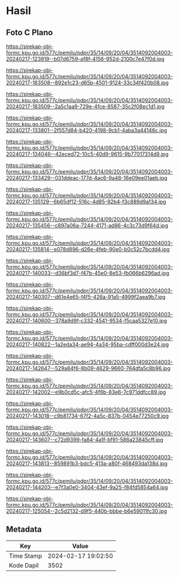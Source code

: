 # Hasil

## Foto C Plano

https://sirekap-obj-formc.kpu.go.id/577c/pemilu/pdpr/35/14/09/20/04/3514092004003-20240217-123919--b07d6759-af8f-4156-952d-2100c7e47f0d.jpg

https://sirekap-obj-formc.kpu.go.id/577c/pemilu/pdpr/35/14/09/20/04/3514092004003-20240217-183508--892e1c23-d65b-4501-9124-33c34f420b08.jpg

https://sirekap-obj-formc.kpu.go.id/577c/pemilu/pdpr/35/14/09/20/04/3514092004003-20240217-183509--2a5c1aa9-729e-4fce-8587-35c2f08ec1d1.jpg

https://sirekap-obj-formc.kpu.go.id/577c/pemilu/pdpr/35/14/09/20/04/3514092004003-20240217-133801--2f557d84-b420-4198-9cb1-4aba3a44146c.jpg

https://sirekap-obj-formc.kpu.go.id/577c/pemilu/pdpr/35/14/09/20/04/3514092004003-20240217-134046--42eced72-10c5-40d9-9615-9b77017314d9.jpg

https://sirekap-obj-formc.kpu.go.id/577c/pemilu/pdpr/35/14/09/20/04/3514092004003-20240217-133429--031ddeac-177d-4ac6-9a48-16e09ee01aeb.jpg

https://sirekap-obj-formc.kpu.go.id/577c/pemilu/pdpr/35/14/09/20/04/3514092004003-20240217-135129--6b65df12-516c-4d85-92b4-f3c889d9a134.jpg

https://sirekap-obj-formc.kpu.go.id/577c/pemilu/pdpr/35/14/09/20/04/3514092004003-20240217-135456--c897a06a-7244-4171-ad86-4c3c73d9f64d.jpg

https://sirekap-obj-formc.kpu.go.id/577c/pemilu/pdpr/35/14/09/20/04/3514092004003-20240217-135814--e078d896-d26e-4feb-90e0-b0c52c7bcdd4.jpg

https://sirekap-obj-formc.kpu.go.id/577c/pemilu/pdpr/35/14/09/20/04/3514092004003-20240217-140033--d36bf3d7-f47b-45e0-8e53-fb066b6296ad.jpg

https://sirekap-obj-formc.kpu.go.id/577c/pemilu/pdpr/35/14/09/20/04/3514092004003-20240217-140307--d61e4e65-f4f5-426a-91a5-4999f2aea9b7.jpg

https://sirekap-obj-formc.kpu.go.id/577c/pemilu/pdpr/35/14/09/20/04/3514092004003-20240217-140600--378a9d9f-c332-4541-9534-f5caa5327e10.jpg

https://sirekap-obj-formc.kpu.go.id/577c/pemilu/pdpr/35/14/09/20/04/3514092004003-20240217-140822--1a2eda34-ae94-4a34-95ba-cdff000d3e24.jpg

https://sirekap-obj-formc.kpu.go.id/577c/pemilu/pdpr/35/14/09/20/04/3514092004003-20240217-142647--529a84f6-8b09-4629-9660-764dfa5c8b96.jpg

https://sirekap-obj-formc.kpu.go.id/577c/pemilu/pdpr/35/14/09/20/04/3514092004003-20240217-142002--e9b0cd5c-afc5-4f6b-83e6-7c971ddfcc89.jpg

https://sirekap-obj-formc.kpu.go.id/577c/pemilu/pdpr/35/14/09/20/04/3514092004003-20240217-143018--c9b81734-67f2-4a5c-837b-0454e77250c9.jpg

https://sirekap-obj-formc.kpu.go.id/577c/pemilu/pdpr/35/14/09/20/04/3514092004003-20240217-143607--c72d9399-fa84-4a1f-bf91-586a23845cff.jpg

https://sirekap-obj-formc.kpu.go.id/577c/pemilu/pdpr/35/14/09/20/04/3514092004003-20240217-143813--859891b3-bdc5-413a-a80f-468493da138d.jpg

https://sirekap-obj-formc.kpu.go.id/577c/pemilu/pdpr/35/14/09/20/04/3514092004003-20240217-144203--e7f3a0e0-3404-43ef-9a25-f84fd5854a64.jpg

https://sirekap-obj-formc.kpu.go.id/577c/pemilu/pdpr/35/14/09/20/04/3514092004003-20240217-125054--2c5d2132-d9f5-440b-bbbe-b6e59011fc30.jpg


## Metadata

| Key        | Value               |
| ---------- | ------------------- |
| Time Stamp | 2024-02-17 19:02:50 |
| Kode Dapil | 3502                |



